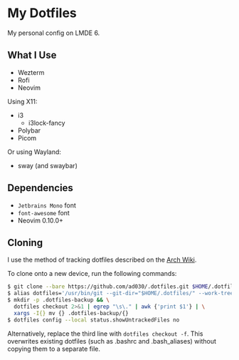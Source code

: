 # My Dotfiles

My personal config on LMDE 6.

## What I Use

- Wezterm
- Rofi
- Neovim

Using X11:
- i3
  - i3lock-fancy
- Polybar
- Picom

Or using Wayland:
- sway (and swaybar)

## Dependencies

- `Jetbrains Mono` font
- `font-awesome` font
- Neovim 0.10.0+

## Cloning

I use the method of tracking dotfiles described on the [Arch Wiki](wiki.archlinux.org/title/Dotfiles#Tracking_dotfiles_directly_with_Git).

To clone onto a new device, run the following commands:

```bash
$ git clone --bare https://github.com/ad030/.dotfiles.git $HOME/.dotfiles
$ alias dotfiles='/usr/bin/git --git-dir="$HOME/.dotfiles/" --work-tree="$HOME"'
$ mkdir -p .dotfiles-backup && \
  dotfiles checkout 2>&1 | egrep "\s\." | awk {'print $1'} | \
  xargs -I{} mv {} .dotfiles-backup/{}
$ dotfiles config --local status.showUntrackedFiles no
```

Alternatively, replace the third line with `dotfiles checkout -f`.
This overwrites existing dotfiles (such as .bashrc and .bash_aliases) without copying them to a separate file.


